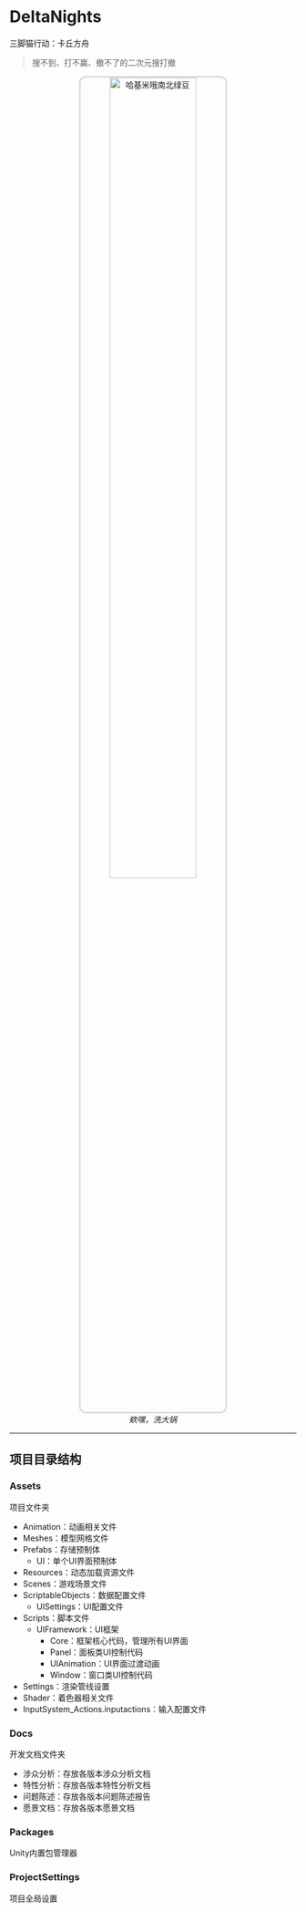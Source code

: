 # DeltaNights

三脚猫行动：卡丘方舟

> 搜不到、打不赢、撤不了的二次元搜打撤

<div align="center">
  <figure>
    <img src="https://github.com/user-attachments/assets/c437d848-e1e8-4cf1-983b-a0ff06563e1e" 
         width="60%" 
         style="border-radius: 12px; border: 3px solid #ddd;"
         alt="哈基米哦南北绿豆">
    <figcaption><em>欸嘿，洗大锅</em></figcaption>
  </figure>
</div>

---
## 项目目录结构

### Assets
项目文件夹
- Animation：动画相关文件
- Meshes：模型网格文件
- Prefabs：存储预制体
  - UI：单个UI界面预制体
- Resources：动态加载资源文件
- Scenes：游戏场景文件
- ScriptableObjects：数据配置文件
  - UISettings：UI配置文件
- Scripts：脚本文件
  - UIFramework：UI框架
    - Core：框架核心代码，管理所有UI界面
    - Panel：面板类UI控制代码
    - UIAnimation：UI界面过渡动画
    - Window：窗口类UI控制代码
- Settings：渲染管线设置
- Shader：着色器相关文件
- InputSystem_Actions.inputactions：输入配置文件

### Docs
开发文档文件夹
- 涉众分析：存放各版本涉众分析文档
- 特性分析：存放各版本特性分析文档
- 问题陈述：存放各版本问题陈述报告
- 愿景文档：存放各版本愿景文档

### Packages
Unity内置包管理器

### ProjectSettings
项目全局设置